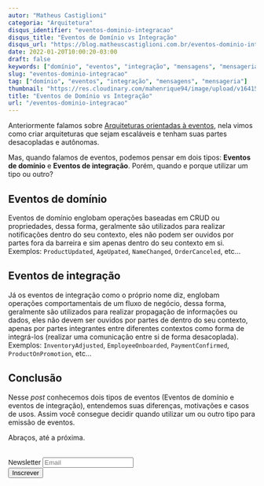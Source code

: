 ```yaml
---
autor: "Matheus Castiglioni"
categoria: "Arquitetura"
disqus_identifier: "eventos-dominio-integracao"
disqus_title: "Eventos de Domínio vs Integração"
disqus_url: "https://blog.matheuscastiglioni.com.br/eventos-dominio-integracao"
date: 2022-01-20T10:00:20-03:00
draft: false
keywords: ["domínio", "eventos", "integração", "mensagens", "mensageria"]
slug: "eventos-dominio-integracao"
tag: ["domínio", "eventos", "integração", "mensagens", "mensageria"]
thumbnail: "https://res.cloudinary.com/mahenrique94/image/upload/v1641573472/email-messages-network-circuit-board-link-connection-technology_1_p4ci8u.jpg"
title: "Eventos de Domínio vs Integração"
url: "/eventos-dominio-integracao"
---
```


Anteriormente falamos sobre [Arquiteturas orientadas à eventos](https://blog.matheuscastiglioni.com.br/eda/), nela vimos como criar arquiteturas que sejam escaláveis e tenham suas partes desacopladas e autônomas.

Mas, quando falamos de eventos, podemos pensar em dois tipos: **Eventos de domínio** e **Eventos de integração**. Porém, quando e porque utilizar um tipo ou outro?

## Eventos de domínio

Eventos de domínio englobam operações baseadas em CRUD ou propriedades, dessa forma, geralmente são utilizados para realizar notificações dentro do seu contexto, eles não podem ser ouvidos por partes fora da barreira e sim apenas dentro do seu contexto em si. Exemplos: `ProductUpdated`, `AgeUpated`, `NameChanged`, `OrderCanceled`, etc...

## Eventos de integração

Já os eventos de integração como o próprio nome diz, englobam operações comportamentais de um fluxo de negócio, dessa forma, geralmente são utilizados para realizar propagação de informações ou dados, eles não devem ser ouvidos por partes de dentro do seu contexto, apenas por partes integrantes entre diferentes contextos como forma de integrá-los (realizar uma comunicação entre si de forma desacoplada). Exemplos: `InventoryAdjusted`, `EmployeeOnboarded`, `PaymentConfirmed`, `ProductOnPromotion`, etc...

## Conclusão

Nesse *post* conhecemos dois tipos de eventos (Eventos de domínio e eventos de integração), entendemos suas diferenças, motivações e casos de usos. Assim você consegue decidir quando utilizar um ou outro tipo para emissão de eventos.

Abraços, até a próxima.

<!-- Begin Mailchimp Signup Form -->
<link href="//cdn-images.mailchimp.com/embedcode/horizontal-slim-10_7.css" rel="stylesheet" type="text/css">
<style type="text/css">
	#mc_embed_signup{clear:left; font:14px Helvetica,Arial,sans-serif; width:100%;margin-top: 2rem;}
</style>
<div id="mc_embed_signup">
<form action="https://matheuscastiglioni.us12.list-manage.com/subscribe/post?u=5a8a2e7202680f2d5098f12bc&amp;id=6ede898886" method="post" id="mc-embedded-subscribe-form" name="mc-embedded-subscribe-form" class="validate" target="_blank" novalidate>
    <div id="mc_embed_signup_scroll">
	<label for="mce-EMAIL">Newsletter</label>
	<input type="email" value="" name="EMAIL" class="email" id="mce-EMAIL" placeholder="Email" required>
    <div style="position: absolute; left: -5000px;" aria-hidden="true"><input type="text" name="b_5a8a2e7202680f2d5098f12bc_6ede898886" tabindex="-1" value=""></div>
    <div class="clear"><input type="submit" value="Inscrever" name="subscribe" id="mc-embedded-subscribe" class="button"></div></div>
</form>
</div>
<!--End mc_embed_signup-->
